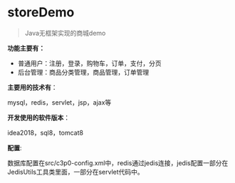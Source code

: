 # storeDemo

> Java无框架实现的商城demo

**功能主要有：**

- 普通用户：注册，登录，购物车，订单，支付，分页
- 后台管理：商品分类管理，商品管理，订单管理

**主要用的技术有**：

mysql，redis，servlet，jsp，ajax等

**开发使用的软件版本**：

idea2018，sql8，tomcat8

**配置**:

数据库配置在src/c3p0-config.xml中，redis通过jedis连接，jedis配置一部分在JedisUtils工具类里面，一部分在servlet代码中。

